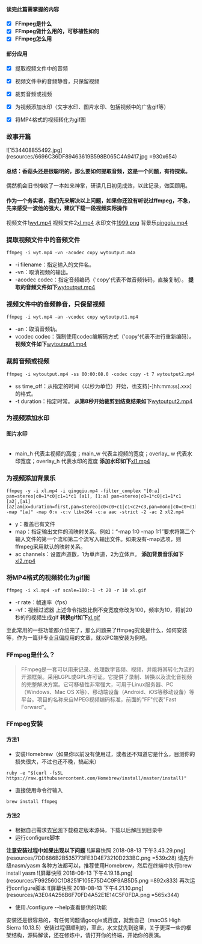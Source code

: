 #### 读完此篇需掌握的内容
- [x] **FFmpeg是什么**
- [x] **FFmpeg做什么用的，可移植性如何**
- [x] **FFmpeg怎么用**
#### 部分应用
- [x] 提取视频文件中的音频
- [x] 视频文件中的音频静音，只保留视频
- [x] 裁剪音频或视频
- [x] 为视频添加水印（文字水印、图片水印、包括视频中的广告gif等）
- [x] 将MP4格式的视频转化为gif图


### 故事开篇
![1534408855492.jpg](resources/6696C36DF89463619B598B065C4A9417.jpg =930x654)
#### 总结：香菇头还是很聪明的，那么要如何提取音频，这是一个问题，有待探索。

偶然机会旧书摊收了一本如来神掌，研读几日初见成效，以此记录，做回顾用。

#### 作为一个务实者，我们先来解决以上问题，如果你还没有听说过ffmpeg，不急，先来感受一波他的强大，建议下载一段视频实际操作

视频文件1[wyt.mp4](resources/8A128C530AAC5CF9EE9FB585BC416BCB.mp4)
视频文件2[xl.mp4](resources/154D67B1CC7170906F2919BF6AB77EE0.mp4)
水印文件[1999.png](resources/17B8658E4770F8A9425D18682B0D0BFA.png)
背景乐[qingqiu.mp4](resources/8AAD968A279BB27093E30F895D2B0858.mp4)

### 提取视频文件中的音频文件
```
ffmpeg -i wyt.mp4 -vn -acodec copy wytoutput.m4a
```
- -i filename：指定输入的文件名。
- -vn：取消视频的输出。
- -acodec codec：指定音频编码（'copy'代表不做音频转码，直接复制）。
**提取的音频文件如下**[wytoutput.mp4](resources/EFAB8CA36237AAB0470381D3CFFBA168.mp4)


### 视频文件中的音频静音，只保留视频
```
ffmpeg -i wyt.mp4 -an -vcodec copy wytoutput1.mp4
```
- -an：取消音频轨。
- vcodec codec：强制使用codec编解码方式（'copy'代表不进行重新编码）。
**视频文件如下**[wytoutput1.mp4](resources/EA9F859300A82FE4FCB8C700AE072700.mp4)



### 裁剪音频或视频
```
ffmpeg -i wytoutput.mp4 -ss 00:00:08.0 -codec copy -t 7 wytoutput2.mp4
```
- ss time_off：从指定的时间（以秒为单位）开始，也支持[-]hh:mm:ss[.xxx]的格式。
- -t duration：指定时常。
**从第8秒开始裁剪到结束结果如下**[wytoutput2.mp4](resources/BF9C3B817115E1EBDD770D51AB39F719.mp4)


### 为视频添加水印
#### 图片水印
``` ffmpeg -i xl.mp4 -i 1999.png -filter_complex 'overlay=10:main_h-overlay_h-10' xl1.mp4
```
- main_h 代表主视频的高度；main_w 代表主视频的宽度；overlay_
w 代表水印宽度；overlay_h 代表水印的宽度
**添加水印如下**[xl1.mp4](resources/A10E258462F57E35C722F4704110AFB1.mp4)


### 为视频添加背景乐
```
ffmpeg -y -i xl.mp4 -i qingqiu.mp4 -filter_complex "[0:a] pan=stereo|c0=1*c0|c1=1*c1 [a1], [1:a] pan=stereo|c0=1*c0|c1=1*c1 [a2],[a1][a2]amix=duration=first,pan=stereo|c0<c0+c1|c1<c2+c3,pan=mono|c0=c0+c1[a]" -map "[a]" -map 0:v -c:v libx264 -c:a aac -strict -2 -ac 2 xl2.mp4
```
- y：覆盖已有文件
- map：指定输出文件的流映射关系。例如：“-map 1:0 -map 1:1”要求将第二个输入文件的第一个流和第二个流写入输出文件。如果没有-map选项，则ffmpeg采用默认的映射关系。
- ac channels：设置声道数，1为单声道，2为立体声。
**添加背景音乐如下**[xl2.mp4](resources/C719406247BE4E107ACCC00558E3D145.mp4)


### 将MP4格式的视频转化为gif图
```
ffmpeg -i xl.mp4 -vf scale=100:-1 -t 20 -r 10 xl.gif
```
- -r rate：帧速率（fps）
- -vf：视频过滤器
上述命令指按比例不变宽度修改为100，频率为10，将前20秒的的视频生成gif
**转换gif如下**[xl.gif](resources/931817991284DB8BFFCC41E197321BF7.gif)

至此常用的一些功能都介绍完了，那么问题来了ffmpeg究竟是什么，如何安装等，作为一篇非专业且偏应用的文章，就以PC端安装为例吧。

### FFmpeg是什么？
>FFmpeg是一套可以用来记录、处理数字音频、视频，并能将其转化为流的开源框架。采用LGPL或GPL许可证。它提供了录制、转换以及流化音视频的完整解决方案。它可移植性非常强大，可用于Linux服务器、PC（Windows、Mac OS X等）、移动端设备（Android、iOS等移动设备）等平台。项目的名称来自MPEG视频编码标准，前面的"FF"代表"Fast Forward"。

### FFmpeg安装
#### 方法1
- 安装Homebrew（如果你以前没有使用过，或者还不知道它是什么，目测你的损失很大，不过也还不晚，搞起来）
```
ruby -e "$(curl -fsSL https://raw.githubusercontent.com/Homebrew/install/master/install)"
```
- 直接使用命令行输入
```
brew install ffmpeg
```

#### 方法2
- 根据自己需求去[官网](https://www.ffmpeg.org/)下载稳定版本源码，下载以后解压到目录中
- 运行configure脚本

**注意安装过程中如果出现以下问题**
![屏幕快照 2018-08-13 下午3.43.29.png](resources/7DD686B2B535773FE3D4E73210D233BC.png =539x28)
请先升级nasm/yasm
各种方法都可以，推荐使用Homebrew，然后在终端中执行brew install yasm
![屏幕快照 2018-08-13 下午4.19.18.png](resources/F992560C1D8251F105E75D4C9F9AB5D5.png =892x833)
再次运行configure脚本
![屏幕快照 2018-08-13 下午4.21.10.png](resources/A3E04A256B6F70FD4A52E1E14C5F0FDA.png =565x344)
- 使用./configure --help查看提供的功能

安装还是很容易的，有任何问题请google或百度，就我自己（macOS High Sierra 10.13.5）安装过程很顺利的，至此，水文就先到这里，关于更深一些的框架结构，源码解读，还在修炼中，请打开你的终端，开始你的表演。

